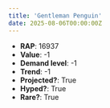 ```yaml
---
title: 'Gentleman Penguin'
date: 2025-08-06T00:00:00Z
---
```

- **RAP**: 16937
- **Value**: -1
- **Demand level**: -1
- **Trend**: -1
- **Projected?**: True
- **Hyped?**: True
- **Rare?**: True
